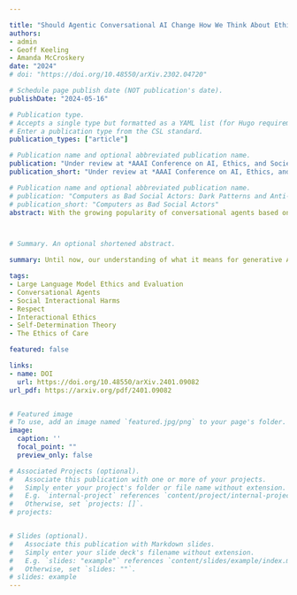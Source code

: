 ```yaml
---

title: "Should Agentic Conversational AI Change How We Think About Ethics? Characterising an Interactional Ethics Centred on Respect"
authors: 
- admin
- Geoff Keeling
- Amanda McCroskery
date: "2024"
# doi: "https://doi.org/10.48550/arXiv.2302.04720"

# Schedule page publish date (NOT publication's date).
publishDate: "2024-05-16"

# Publication type.
# Accepts a single type but formatted as a YAML list (for Hugo requirements).
# Enter a publication type from the CSL standard.
publication_types: ["article"]

# Publication name and optional abbreviated publication name.
publication: "Under review at *AAAI Conference on AI, Ethics, and Society (AIES)*. arXiv:2401.09082v2 [cs.CL]"
publication_short: "Under review at *AAAI Conference on AI, Ethics, and Society (AIES)*.	arXiv:2401.09082v2 [cs.CL]"

# Publication name and optional abbreviated publication name.
# publication: "Computers as Bad Social Actors: Dark Patterns and Anti-Patterns in Interfaces that Act Socially"
# publication_short: "Computers as Bad Social Actors"
abstract: With the growing popularity of conversational agents based on large language models (LLMs), we need to ensure their behaviour is ethical and appropriate. Work in this area largely centres around the 'HHH’ criteria - making outputs more helpful and honest, and avoiding harmful (biased, toxic, or inaccurate) statements. Whilst this semantic focus isu seful when viewing LLM agents as mere mediums or output-generating systems, it fails to account for pragmatic factors that can make the same speech act seem more or less tactless or inconsiderate in different social situations. With the push towards agentic AI, wherein systems become increasingly proactive in chasing goals and performing actions in the world, considering the pragmatics of interaction becomes essential. We propose an interactional approach to ethics that is centred on relational and situational factors. We explore what it means for a system, as a social actor, to treat an individual respectfully in a (series of) interaction(s). Our work anticipates a set of largely unexplored risks at the level of situated social interaction, and offers practical suggestions to help agentic LLM technologies treat people well.



# Summary. An optional shortened abstract.

summary: Until now, our understanding of what it means for generative AI like large language models (LLMs) to behave ethically has mainly considered semantics (e.g., ensuring outputs do not contain any biased, inaccurate, harmful, offensive or toxic language). However, as AI systems start behaving more like social actors—speaking directly to people in natural language, and becoming more proactive in doing so—we believe that the pragmatics of situated social interaction should get more attention. That is, more than thinking about what makes for helpful or harmful language in the abstract, we need to consider what it actually means to treat a person well in an interaction or ongoing relationship. More than just avoiding universal 'harms' like being sexist or misleading, we propose an interactional ethics that is centred on duties of respect, considering how situational, relational and individual factors can make the same speech act seem more or less rude or inconsiderate in different contexts. 

tags:
- Large Language Model Ethics and Evaluation
- Conversational Agents
- Social Interactional Harms
- Respect
- Interactional Ethics
- Self-Determination Theory
- The Ethics of Care

featured: false

links:
- name: DOI
  url: https://doi.org/10.48550/arXiv.2401.09082
url_pdf: https://arxiv.org/pdf/2401.09082


# Featured image
# To use, add an image named `featured.jpg/png` to your page's folder. 
image:
  caption: ''
  focal_point: ""
  preview_only: false

# Associated Projects (optional).
#   Associate this publication with one or more of your projects.
#   Simply enter your project's folder or file name without extension.
#   E.g. `internal-project` references `content/project/internal-project/index.md`.
#   Otherwise, set `projects: []`.
# projects:


# Slides (optional).
#   Associate this publication with Markdown slides.
#   Simply enter your slide deck's filename without extension.
#   E.g. `slides: "example"` references `content/slides/example/index.md`.
#   Otherwise, set `slides: ""`.
# slides: example
---
```



